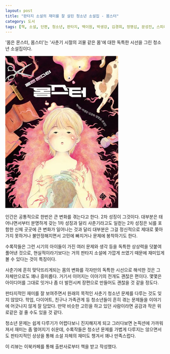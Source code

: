 ```yaml
---
layout: post
title: "판타지 소설의 재미를 잘 살린 청소년 소설집 - 몸스터"
category: 도서
tags: [책, 소설, 단편, 청소년, 판타지, 백이원, 박생강, 김경희, 정명섭, 문성진, 스피리투스, 커뮤니케이션북스, 이북카페, 서평]
---
```


'몸은 몬스터, 몸스터'는
'사춘기 시절의 괴물 같은 몸'에 대한 독특한 시선을 그린 청소년 소설집이다.

![표지](/images/book/momster-book.jpg)

인간은 공통적으로 한번은 큰 변화를 겪는다고 한다.
2차 성징이 그것이다.
대부분은 태어나면서부터 분명하게 갖는 1차 성징과 달리
사춘기라고도 일컫는 2차 성징은
뇌를 포함한 신체 곳곳에 큰 변화가 일어나는 것과 달리
대부분은 그걸 정신적으로 제대로 쫒아가지 못하거나 불안정해지면서
고민에 빠지거나 문제에 봉착하기도 한다.

수록작들은 그런 시기의 아이들이 가진 여러 문제와 생각 등을
독특한 상상력을 덧붙여 풀어낸 것으로,
현실적이라기보다는 거의 판타지 소설에 가깝게 쓰였기 때문에
재미있게 볼 수 있다는 것이 특징이다.

사춘기에 흔히 맞닥뜨리게되는 몸의 변화를
각자만의 독특한 시선으로 해석한 것은 그 자체만으로도 꽤나 흥미롭다.
거기서 이어지는 이야기의 전개도 괜찮은 편이다.
몇몇은 아이디어를 그대로 잇거나 좀 더 발전시켜 장편으로 만들어도 괜찮을 것 같을 정도다.

판타지적인 재미를 잘 보여주면서
원래의 목적인 사춘기 청소년 문제를 다루는 것도 잊지 않았다.
학업, 다이어트, 친구나 가족관계 등
청소년들이 흔히 겪는 문제들을 이야기에 어긋나지 않게 잘 담았다.
만약 비슷한 고민을 하고 있던 사람이라면
공감과 작은 위로같은 걸 줄 수도 있을 것 같다.

청소년 문제는 쉽게 다루기가 어렵다보니 진지해지게 되고
그러다보면 논픽션에 가까워져서 재미는 좀 멀어지기 쉬운데,
수록작들은 청소년 문제를 가볍게 다루지는 않으면서도
판타지적인 상상을 통해 소설 자체의 재미도 챙겨서 꽤나 만족스럽다.



<div class="im im-info">
이 리뷰는 이북카페를 통해 출판사로부터 책을 받고 작성했다.
</div>

